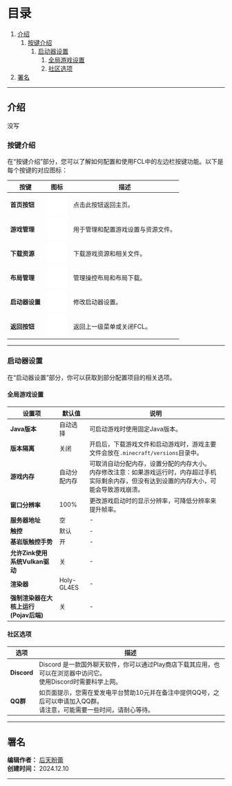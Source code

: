 # 目录

1. [介绍](#介绍)
   1. [按键介绍](#按键介绍)
      1. [启动器设置](#启动器设置)
         1. [全局游戏设置](#全局游戏设置)
         2. [社区选项](#社区选项)
2. [署名](#署名)

---

## 介绍

没写

### 按键介绍

在“按键介绍”部分，您可以了解如何配置和使用FCL中的左边栏按键功能。以下是每个按键的对应图标：

| 按键         | 图标                                                                                 | 描述                                                                                      |
|--------------|--------------------------------------------------------------------------------------|-------------------------------------------------------------------------------------------|
| **首页按钮** | ![首页按钮](img/fcl_home.svg)                                                        | 点击此按钮返回主页。                                                                         |
| **游戏管理** | ![游戏管理](img/fcl_configuration.svg)                                               | 用于管理和配置游戏设置与资源文件。                                                                     |
| **下载资源** | ![下载资源](img/fcl_download.svg)                                                    | 下载游戏资源和相关文件。                                                                     |
| **布局管理** | ![布局管理](img/fcl_push_button.svg)                                                 | 管理操控布局和布局下载。                                                                     |
| **启动器设置** | ![启动器设置](img/fcl_settings.svg)                                                  | 修改启动器设置。                                                                      |
| **返回按钮** | ![返回按钮](img/fcl_return.svg)                                                      | 返回上一级菜单或关闭FCL。                                                                |

---

### 启动器设置

在“启动器设置”部分，你可以获取到部分配置项目的相关选项。

#### 全局游戏设置

| 设置项                                      | 默认值     | 说明                                                                                   |
|-------------------------------------------|----------|----------------------------------------------------------------------------------------|
| **Java版本**                               | 自动选择    | 可启动游戏时使用固定Java版本。                                                              |
| **版本隔离**                               | 关闭       | 开启后，下载游戏文件和启动游戏时，游戏主要文件会放在`.minecraft/versions`目录中。                |
| **游戏内存**                               | 自动分配内存 | 可取消自动分配内存，设置分配的内存大小。<br>内存修改注意：如果游戏运行时，内存超过手机实际剩余内存，但没有达到设置的内存大小，可能会导致游戏崩溃。                                                       |                                                       |
| **窗口分辨率**                             | 100%       | 更改游戏启动时的显示分辨率，可降低分辨率来提升帧率。                                        |
| **服务器地址**                             | 空         | -                                                                                      |
| **触控**                                   | 默认       | -                                                                                      |
| **基岩版触控手势**                          | 开         | -                                                                                      |
| **允许Zink使用系统Vulkan驱动**              | 关         | -                                                                                      |
| **渲染器**                                 | Holy-GL4ES | -                                                                                      |
| **强制渲染器在大核上运行 (Pojav后端)**      | 关         | -                                                                                      |

#### 社区选项

| 选项     | 描述                                                                                               |
|----------|----------------------------------------------------------------------------------------------------|
| **Discord** | Discord 是一款国外聊天软件，你可以通过Play商店下载其应用，也可以在浏览器中访问它。<br>使用Discord时需要科学上网。 |
| **QQ群**   | 如页面提示，您需在爱发电平台赞助10元并在备注中提供QQ号，之后可以申请加入QQ群。<br>请注意，可能需要一些时间，请耐心等待。 |

---

## 署名

**编辑作者：** [后天盼蕾](https://github.com/hotianbexuanto)  
**创建时间：** 2024.12.10  

---

